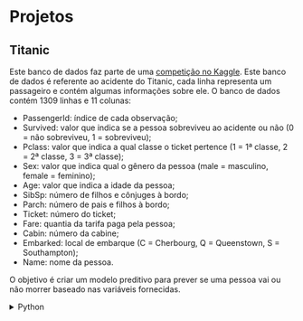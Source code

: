 # Projetos  
## Titanic
Este banco de dados faz parte de uma [competição no Kaggle](https://www.kaggle.com/competitions/titanic). Este banco de dados é referente ao acidente do Titanic, cada linha representa um passageiro e contém algumas informações sobre ele. O banco de dados contém 1309 linhas e 11 colunas:
- PassengerId: índice de cada observação;
- Survived: valor que indica se a pessoa sobreviveu ao acidente ou não (0 = não sobreviveu, 1 = sobreviveu);
- Pclass: valor que indica a qual classe o ticket pertence (1 = 1ª classe, 2 = 2ª classe, 3 = 3ª classe);
- Sex: valor que indica qual o gênero da pessoa (male = masculino, female = feminino);
- Age: valor que indica a idade da pessoa;
- SibSp: número de filhos e cônjuges à bordo;
- Parch: número de pais e filhos à bordo;
- Ticket: número do ticket;
- Fare: quantia da tarifa paga pela pessoa;
- Cabin: número da cabine;
- Embarked: local de embarque (C = Cherbourg, Q = Queenstown, S = Southampton);
- Name: nome da pessoa.

O objetivo é criar um modelo preditivo para prever se uma pessoa vai ou não morrer baseado nas variáveis fornecidas.

<details> 
  <summary> Python </summary> 
  
  [Machine Learning](projects/titanic%20MR%20Python.pdf)
  [Regressão Logística](projects/titanic%20LR%20Python.pdf)
</details>
